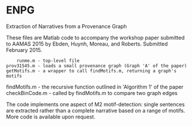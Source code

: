 # ENPG
Extraction of Narratives from a Provenance Graph

These files are Matlab code to accompany the workshop paper submitted to AAMAS 2015 by 
Ebden, Huynh, Moreau, and Roberts. Submitted February 2015.

        runme.m - top-level file
    prov31545.m - loads a small provenance graph (Graph 'A' of the paper)
    getMotifs.m - a wrapper to call findMotifs.m, returning a graph's motifs
   findMotifs.m - the recursive function outlined in 'Algorithm 1' of the paper
 checkBinCode.m - called by findMotifs.m to compare two graph edges

The code implements one aspect of M2 motif-detection: single sentences are extracted 
rather than a  complete narrative based on a range of motifs. More code is available 
upon request.
